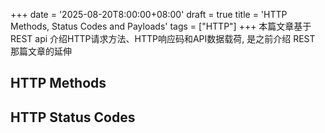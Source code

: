 +++
date = '2025-08-20T8:00:00+08:00'
draft = true
title = 'HTTP Methods, Status Codes and Payloads'
tags = ["HTTP"]
+++
本篇文章基于 REST api 介绍HTTP请求方法、HTTP响应码和API数据载荷, 是之前介绍 REST 那篇文章的延伸


## HTTP Methods


## HTTP Status Codes
